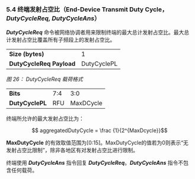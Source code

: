 ### 5.4 终端发射占空比（End-Device Transmit Duty Cycle，***DutyCycleReq, DutyCycleAns***）

***DutyCycleReq*** 命令被网络协调者用来限制终端的最大总计发射占空比。最大总计发射占空比覆盖所有子频段上的发射占空比。

<table class="lora-table">
   <tr>
      <td><b>Size (bytes)</b></td>   
      <td>1</td>   
   </tr>
   <tr>
      <td><b>DutyCycleReq Payload</b></td>
      <td>DutyCyclePL</td>
   </tr>
</table>

*图 26： DutyCycleReq 载荷格式*

<table>
   <tr>
      <td><b>Bits</b></td>   
      <td>7:4</td>  
      <td>3:0</td>   
   </tr>
   <tr>
      <td><b>DutyCyclePL</b></td>
      <td>RFU</td>
      <td>MaxDCycle</td> 
   </tr>
</table>

终端所允许的最大发射占空比为： 

$$ aggregatedDutyCycle = \frac {1}{2^{MaxDcycle}}$$

**MaxDutyCycle** 的有效取值范围为[0:15]。MaxDutyCycle的值若为0则表示“无发射占空比限制”，除非各地区有对发射占空比进行限制。

终端使用 ***DutyCycleAns*** 指令回复 ***DutyCycleReq***。***DutyCycleAns*** 指令不包含任何载荷。

